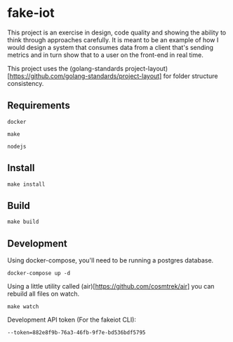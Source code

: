 # fake-iot

This project is an exercise in design, code quality and showing the ability to think through approaches carefully. It is meant to be an example of how I would design a system that consumes data from a client that's sending metrics and in turn show that to a user on the front-end in real time.

This project uses the (golang-standards project-layout)[https://github.com/golang-standards/project-layout] for folder structure consistency.

## Requirements

`docker`

`make`

`nodejs`

## Install

`make install`

## Build

`make build`

## Development

Using docker-compose, you'll need to be running a postgres database.

`docker-compose up -d`

Using a little utility called (air)[https://github.com/cosmtrek/air] you can rebuild all files on watch.

`make watch`

Development API token (For the fakeiot CLI):

`--token=882e8f9b-76a3-46fb-9f7e-bd536bdf5795`
